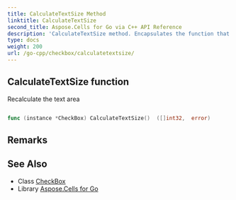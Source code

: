 ```yaml
---
title: CalculateTextSize Method 
linktitle: CalculateTextSize
second_title: Aspose.Cells for Go via C++ API Reference
description: 'CalculateTextSize method. Encapsulates the function that represents calculatetextsize in Go.'
type: docs
weight: 200
url: /go-cpp/checkbox/calculatetextsize/
---
```


## CalculateTextSize function

Recalculate the text area

```go

func (instance *CheckBox) CalculateTextSize()  ([]int32,  error) 

```

## Remarks


## See Also

* Class [CheckBox](../)
* Library [Aspose.Cells for Go](../../)
